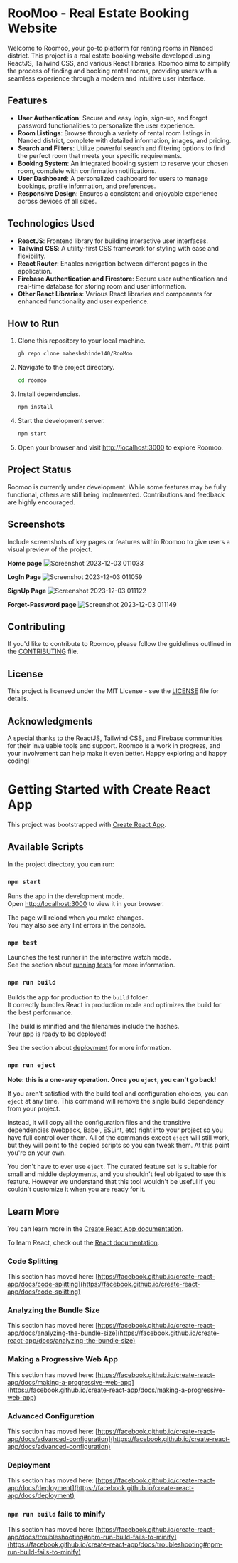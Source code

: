 # RooMoo - Real Estate Booking Website

Welcome to Roomoo, your go-to platform for renting rooms in Nanded district. This project is a real estate booking website developed using ReactJS, Tailwind CSS, and various React libraries. Roomoo aims to simplify the process of finding and booking rental rooms, providing users with a seamless experience through a modern and intuitive user interface.

## Features

- **User Authentication**: Secure and easy login, sign-up, and forgot password functionalities to personalize the user experience.
- **Room Listings**: Browse through a variety of rental room listings in Nanded district, complete with detailed information, images, and pricing.
- **Search and Filters**: Utilize powerful search and filtering options to find the perfect room that meets your specific requirements.
- **Booking System**: An integrated booking system to reserve your chosen room, complete with confirmation notifications.
- **User Dashboard**: A personalized dashboard for users to manage bookings, profile information, and preferences.
- **Responsive Design**: Ensures a consistent and enjoyable experience across devices of all sizes.

## Technologies Used

- **ReactJS**: Frontend library for building interactive user interfaces.
- **Tailwind CSS**: A utility-first CSS framework for styling with ease and flexibility.
- **React Router**: Enables navigation between different pages in the application.
- **Firebase Authentication and Firestore**: Secure user authentication and real-time database for storing room and user information.
- **Other React Libraries**: Various React libraries and components for enhanced functionality and user experience.

## How to Run

1. Clone this repository to your local machine.
   ```bash
   gh repo clone maheshshinde140/RooMoo
   ```

2. Navigate to the project directory.
   ```bash
   cd roomoo
   ```

3. Install dependencies.
   ```bash
   npm install
   ```

4. Start the development server.
   ```bash
   npm start
   ```

5. Open your browser and visit [http://localhost:3000](http://localhost:3000) to explore Roomoo.

## Project Status

Roomoo is currently under development. While some features may be fully functional, others are still being implemented. Contributions and feedback are highly encouraged.

## Screenshots

Include screenshots of key pages or features within Roomoo to give users a visual preview of the project.

**Home page**
![Screenshot 2023-12-03 011033](https://github.com/maheshshinde140/RooMoo/assets/97420827/8b285ad5-2dc0-4206-ba0c-e771dfde2467)
                

**LogIn Page**
![Screenshot 2023-12-03 011059](https://github.com/maheshshinde140/RooMoo/assets/97420827/ebf948d5-d667-450d-b02e-c3f441aa5f4a)
               


**SignUp Page**
![Screenshot 2023-12-03 011122](https://github.com/maheshshinde140/RooMoo/assets/97420827/178b6acf-b80b-4371-8a4b-78b861dd0dba)
               

**Forget-Password page**
![Screenshot 2023-12-03 011149](https://github.com/maheshshinde140/RooMoo/assets/97420827/d31c039e-de28-475b-a5bc-4a3708a8dff1)
               


## Contributing

If you'd like to contribute to Roomoo, please follow the guidelines outlined in the [CONTRIBUTING](./roomoo/CONTRIBUTING.md) file.

## License

This project is licensed under the MIT License - see the [LICENSE](./roomoo/LICENSE) file for details.

## Acknowledgments

A special thanks to the ReactJS, Tailwind CSS, and Firebase communities for their invaluable tools and support. Roomoo is a work in progress, and your involvement can help make it even better. Happy exploring and happy coding!





# Getting Started with Create React App

This project was bootstrapped with [Create React App](https://github.com/facebook/create-react-app).

## Available Scripts

In the project directory, you can run:

### `npm start`

Runs the app in the development mode.\
Open [http://localhost:3000](http://localhost:3000) to view it in your browser.

The page will reload when you make changes.\
You may also see any lint errors in the console.

### `npm test`

Launches the test runner in the interactive watch mode.\
See the section about [running tests](https://facebook.github.io/create-react-app/docs/running-tests) for more information.

### `npm run build`

Builds the app for production to the `build` folder.\
It correctly bundles React in production mode and optimizes the build for the best performance.

The build is minified and the filenames include the hashes.\
Your app is ready to be deployed!

See the section about [deployment](https://facebook.github.io/create-react-app/docs/deployment) for more information.

### `npm run eject`

**Note: this is a one-way operation. Once you `eject`, you can't go back!**

If you aren't satisfied with the build tool and configuration choices, you can `eject` at any time. This command will remove the single build dependency from your project.

Instead, it will copy all the configuration files and the transitive dependencies (webpack, Babel, ESLint, etc) right into your project so you have full control over them. All of the commands except `eject` will still work, but they will point to the copied scripts so you can tweak them. At this point you're on your own.

You don't have to ever use `eject`. The curated feature set is suitable for small and middle deployments, and you shouldn't feel obligated to use this feature. However we understand that this tool wouldn't be useful if you couldn't customize it when you are ready for it.

## Learn More

You can learn more in the [Create React App documentation](https://facebook.github.io/create-react-app/docs/getting-started).

To learn React, check out the [React documentation](https://reactjs.org/).

### Code Splitting

This section has moved here: [https://facebook.github.io/create-react-app/docs/code-splitting](https://facebook.github.io/create-react-app/docs/code-splitting)

### Analyzing the Bundle Size

This section has moved here: [https://facebook.github.io/create-react-app/docs/analyzing-the-bundle-size](https://facebook.github.io/create-react-app/docs/analyzing-the-bundle-size)

### Making a Progressive Web App

This section has moved here: [https://facebook.github.io/create-react-app/docs/making-a-progressive-web-app](https://facebook.github.io/create-react-app/docs/making-a-progressive-web-app)

### Advanced Configuration

This section has moved here: [https://facebook.github.io/create-react-app/docs/advanced-configuration](https://facebook.github.io/create-react-app/docs/advanced-configuration)

### Deployment

This section has moved here: [https://facebook.github.io/create-react-app/docs/deployment](https://facebook.github.io/create-react-app/docs/deployment)

### `npm run build` fails to minify

This section has moved here: [https://facebook.github.io/create-react-app/docs/troubleshooting#npm-run-build-fails-to-minify](https://facebook.github.io/create-react-app/docs/troubleshooting#npm-run-build-fails-to-minify)
